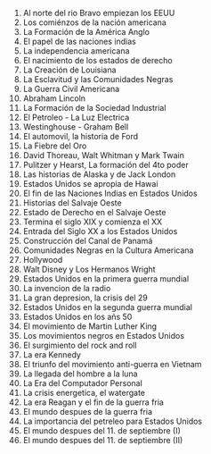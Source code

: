01. Al norte del rio Bravo empiezan los EEUU
02. Los comiénzos de la nación americana
03. La Formación de la América Anglo
04. El papel de las naciones indias
05. La independencia americana
06. El nacimiento de los estados de derecho
07. La Creación de Louisiana
08. La Esclavitud y las Comunidades Negras
09. La Guerra Civil Americana
10. Abraham Lincoln
11. La Formación de la Sociedad Industrial
12. El Petroleo - La Luz Electrica
13. Westinghouse - Graham Bell
14. El automovil, la historia de Ford
15. La Fiebre del Oro
16. David Thoreau, Walt Whitman y Mark Twain
17. Pulitzer y Hearst, La formación del 4to poder
18. Las historias de Alaska y de Jack London
19. Estados Unidos se apropia de Hawai
20. El fin de las Naciones Indias en Estados Unidos
21. Historias del Salvaje Oeste
22. Estado de Derecho en el Salvaje Oeste
23. Termina el siglo XIX y comienza el XX
24. Entrada del Siglo XX a los Estados Unidos
25. Construcción del Canal de Panamá
26. Comunidades Negras en la Cultura Americana
27. Hollywood
28. Walt Disney y Los Hermanos Wright
29. Estados Unidos en la primera guerra mundial
30. La invencion de la radio
31. La gran depresion, la crisis del 29
32. Estados Unidos en la segunda guerra mundial
33. Estados Unidos en los añs 50
34. El movimiento de Martin Luther King
35. Los movimientos negros en Estados Unidos
36. El surgimiento del rock and roll
38. La era Kennedy
39. El triunfo del movimiento anti-guerra en Vietnam
40. La llegada del hombre a la luna
41. La Era del Computador Personal
43. La crisis energetica, el watergate
44. La era Reagan y el fin de la guerra fria
45. El mundo despues de la guerra fria
46. La importancia del petreleo para Estados Unidos
47. El mundo despues del 11. de septiembre (I)
48. El mundo despues del 11. de septiembre (II)